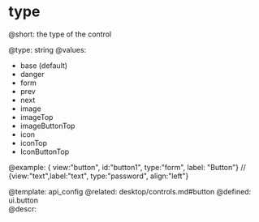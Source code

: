type
=============


@short:
	the type of the control

@type: string
@values:
- base (default)
- danger
- form
- prev
- next
- image
- imageTop
- imageButtonTop
- icon
- iconTop
- IconButtonTop


@example:
{ view:"button", id:"button1", type:"form", label: "Button"}
//
{view:"text",label:"text", type:"password", align:"left"}

@template:	api_config
@related: 
	desktop/controls.md#button
@defined:	ui.button	
@descr:

